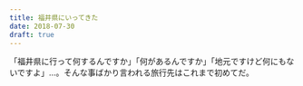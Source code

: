 ```yaml
---
title: 福井県にいってきた
date: 2018-07-30
draft: true
---
```


「福井県に行って何するんですか」「何があるんですか」「地元ですけど何にもないですよ」…。そんな事ばかり言われる旅行先はこれまで初めてだ。